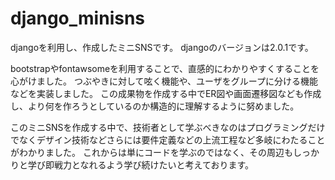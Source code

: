 # django_minisns

djangoを利用し、作成したミニSNSです。
djangoのバージョンは2.0.1です。

bootstrapやfontawsomeを利用することで、直感的にわかりやすくすることを心がけました。
つぶやきに対して呟く機能や、ユーザをグループに分ける機能などを実装しました。
この成果物を作成する中でER図や画面遷移図なども作成し、より何を作ろうとしているのか構造的に理解するように努めました。

このミニSNSを作成する中で、技術者として学ぶべきなのはプログラミングだけでなくデザイン技術などさらには要件定義などの上流工程など多岐にわたることがわかりました。
これからは単にコードを学ぶのではなく、その周辺もしっかりと学び即戦力となれるよう学び続けたいと考えております。
